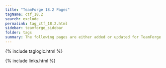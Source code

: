 ```yaml
---
title: "TeamForge 18.2 Pages"
tagName: ctf_18.2
search: exclude
permalink: tag_ctf_18.2.html
sidebar: teamforge_sidebar
folder: tags
summary: The following pages are either added or updated for TeamForge 18.2. 
---
```


{% include taglogic.html %}

{% include links.html %}
